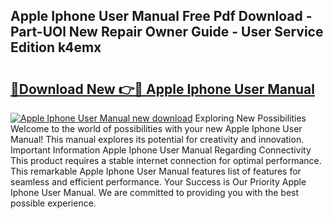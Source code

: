 ## Apple Iphone User Manual Free Pdf Download - Part-UOl New Repair Owner Guide - User Service Edition k4emx

# <h2><a href="http://bc34655.oget.top/?id=Apple+Iphone+User+Manual">🔗Download New 👉🔴 Apple Iphone User Manual</a></h2>

[![Apple Iphone User Manual new download](https://i.imgur.com/5g1atiW.png)](http://bc34655.oget.top/?id=Apple+Iphone+User+Manual)
Exploring New Possibilities Welcome to the world of possibilities with your new Apple Iphone User Manual! This manual explores its potential for creativity and innovation. Important Information Apple Iphone User Manual Regarding Connectivity This product requires a stable internet connection for optimal performance. This remarkable Apple Iphone User Manual features list of features for seamless and efficient performance. Your Success is Our Priority Apple Iphone User Manual. We are committed to providing you with the best possible experience.
